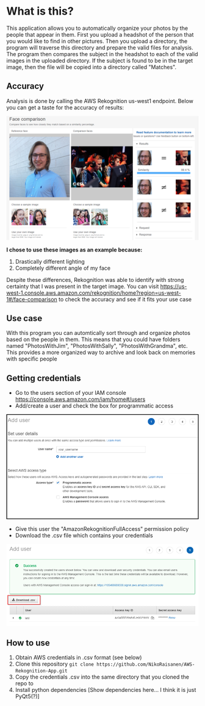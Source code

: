 # What is this?
This application allows you to automatically organize your photos by the people that appear in them. First you upload a headshot of the person that you would like to find in other pictures. Then you upload a directory, the program will traverse this directory and prepare the valid files for analysis.
The program then compares the subject in the headshot to each of the valid images in the uploaded directory. If the subject is found to be in the target image, then the file will be copied into a directory called "Matches".

## Accuracy
Analysis is done by calling the AWS Rekognition us-west1 endpoint. Below you can get a taste for the accuracy of results:

![](https://github.com/NikoRaisanen/AWS-Rekognition-App/blob/main/READMEContent/RekognitionExampleEdit.png)

**I chose to use these images as an example because:**

1. Drastically different lighting
2. Completely different angle of my face



Despite these differences, Rekognition was able to identify with strong certainty that I was present in the target image. You can visit https://us-west-1.console.aws.amazon.com/rekognition/home?region=us-west-1#/face-comparison to check the accuracy and see if it fits your use case

## Use case
With this program you can automtically sort through and organize photos based on the people in them. This means that you could have folders named "PhotosWithJim", "PhotosWithSally", "PhotosWithGrandma", etc.
This provides a more organized way to archive and look back on memories with specific people

## Getting credentials
- Go to the users section of your IAM console https://console.aws.amazon.com/iam/home#/users
- Add/create a user and check the box for programmatic access

![](https://github.com/NikoRaisanen/AWS-Rekognition-App/blob/main/READMEContent/CredentialsWalkthroughEdit.png)

- Give this user the "AmazonRekognitionFullAccess" permission policy
- Download the .csv file which contains your credentials

![](https://github.com/NikoRaisanen/AWS-Rekognition-App/blob/main/READMEContent/CredentialsWalkthrough2Edit.png)


## How to use
1. Obtain AWS credentials in .csv format (see below)
2. Clone this repository `git clone https://github.com/NikoRaisanen/AWS-Rekognition-App.git`
3. Copy the credentials .csv into the same directory that you cloned the repo to
4. Install python dependencies [Show dependencies here... I think it is just PyQt5(?)]
